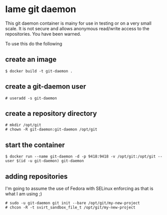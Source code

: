 # lame git daemon

This git daemon container is mainy for use in testing or on a very small
scale. It is not secure and allows anonymous read/write access to the
repositories. You have been warned.

To use this do the following

## create an image

```
$ docker build -t git-daemon .
```

## create a git-daemon user

```
# useradd -s git-daemon
```

## create a repository directory
```
# mkdir /opt/git
# chown -R git-daemon:git-daemon /opt/git
```

## start the container
```
$ docker run --name git-daemon -d -p 9418:9418 -v /opt/git:/opt/git --user $(id -u git-daemon) git-daemon
```

## adding repositories

I'm going to assume the use of Fedora with SELinux enforcing as that is what
I am using ;)

```
# sudo -u git-daemon git init --bare /opt/git/my-new-project
# chcon -R -t svirt_sandbox_file_t /opt/git/my-new-project
```
